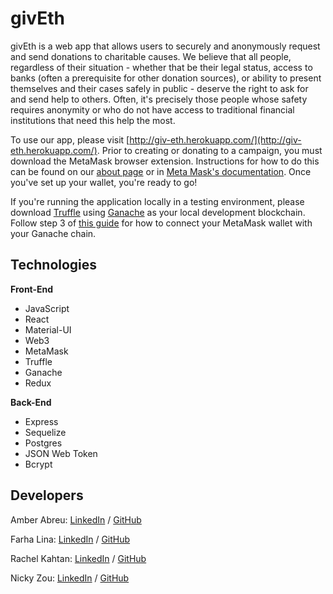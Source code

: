# givEth

givEth is a web app that allows users to securely and anonymously request and send donations to charitable causes. We believe that all people, regardless of their situation - whether that be their legal status, access to banks (often a prerequisite for other donation sources), or ability to present themselves and their cases safely in public - deserve the right to ask for and send help to others. Often, it's precisely those people whose safety requires anonymity or who do not have access to traditional financial institutions that need this help the most.

To use our app, please visit [http://giv-eth.herokuapp.com/](http://giv-eth.herokuapp.com/). Prior to creating or donating to a campaign, you must download the MetaMask browser extension. Instructions for how to do this can be found on our [about page](http://giv-eth.herokuapp.com/about) or in [Meta Mask's documentation](https://metamask.io/download.html). Once you've set up your wallet, you're ready to go!

If you're running the application locally in a testing environment, please download [Truffle](https://www.trufflesuite.com/) using [Ganache](https://www.trufflesuite.com/docs/ganache/overview) as your local development blockchain. Follow step 3 of [this guide](https://medium.com/@adamh90/creating-a-local-test-environment-for-ethereum-smart-contracts-1f638efca020) for how to connect your MetaMask wallet with your Ganache chain.

## Technologies

**Front-End**

* JavaScript  
* React  
* Material-UI  
* Web3  
* MetaMask  
* Truffle  
* Ganache  
* Redux  

**Back-End**

* Express  
* Sequelize  
* Postgres  
* JSON Web Token  
* Bcrypt  

## Developers

Amber Abreu:
[LinkedIn](https://www.linkedin.com/in/amber-abreu/) /
[GitHub](https://github.com/AmberAbreu)

Farha Lina:
[LinkedIn](https://www.linkedin.com/in/farhalina/) /
[GitHub](https://github.com/farhalina)

Rachel Kahtan:
[LinkedIn](https://www.linkedin.com/in/rachel-kahtan/) /
[GitHub](https://github.com/rkahtan)

Nicky Zou:
[LinkedIn](https://www.linkedin.com/in/nicky-zou/) /
[GitHub](https://github.com/nicky-z)